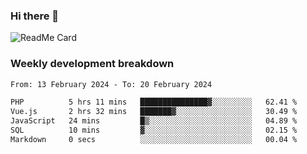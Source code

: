 ### Hi there 👋

<!--
**itzcy/itzcy** is a ✨ _special_ ✨ repository because its `README.md` (this file) appears on your GitHub profile.

Here are some ideas to get you started:

- 🔭 I’m currently working on ...
- 🌱 I’m currently learning ...
- 👯 I’m looking to collaborate on ...
- 🤔 I’m looking for help with ...
- 💬 Ask me about ...
- 📫 How to reach me: ...
- 😄 Pronouns: ...
- ⚡ Fun fact: ...
-->
![ReadMe Card](https://github-readme-stats.vercel.app/api?username=itzcy&show_icons=true&title_color=2d3198&icon_color=797cb8&text_color=24292e&bg_color=f6f8fa)

### Weekly development breakdown
<!--START_SECTION:waka-->

```txt
From: 13 February 2024 - To: 20 February 2024

PHP          5 hrs 11 mins   ███████████████▓░░░░░░░░░   62.41 %
Vue.js       2 hrs 32 mins   ███████▓░░░░░░░░░░░░░░░░░   30.49 %
JavaScript   24 mins         █▒░░░░░░░░░░░░░░░░░░░░░░░   04.89 %
SQL          10 mins         ▓░░░░░░░░░░░░░░░░░░░░░░░░   02.15 %
Markdown     0 secs          ░░░░░░░░░░░░░░░░░░░░░░░░░   00.04 %
```

<!--END_SECTION:waka-->
